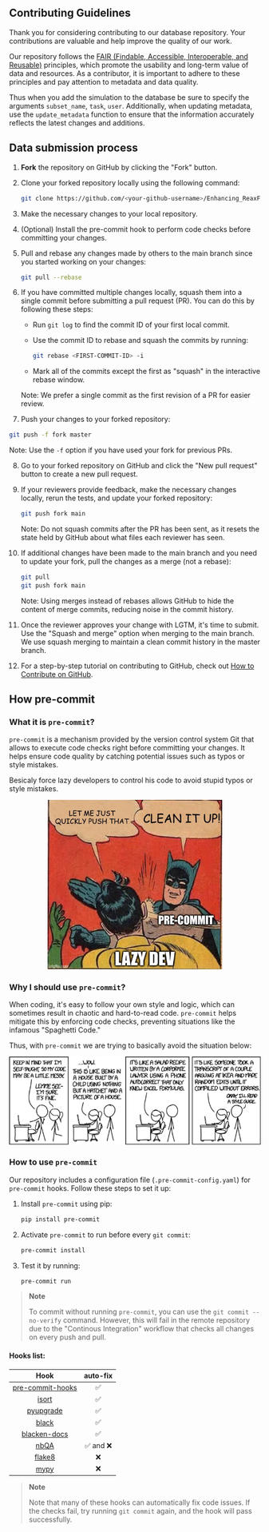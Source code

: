 ## Contributing Guidelines

Thank you for considering contributing to our database repository. Your contributions are valuable and help improve the quality of our work.

Our repository follows the [FAIR (Findable, Accessible, Interoperable, and Reusable)](https://www.nature.com/articles/sdata201618) principles, which promote the usability and long-term value of data and resources.
As a contributor, it is important to adhere to these principles and pay attention to metadata and data quality.

Thus when you add the simulation to the database be sure to specify the arguments `subset_name`, `task`, `user`.
Additionally, when updating metadata, use the `update_metadata` function to ensure that the information accurately reflects the latest changes and additions.

## Data submission process

1.  **Fork** the repository on GitHub by clicking the "Fork" button.

2.  Clone your forked repository locally using the following command:

    ```bash
    git clone https://github.com/<your-github-username>/Enhancing_ReaxFF_DFT_database.git
    ```

3.  Make the necessary changes to your local repository.

4.  (Optional) Install the pre-commit hook to perform code checks before committing your changes.

5.  Pull and rebase any changes made by others to the main branch since you started working on your changes:

    ```bash
    git pull --rebase
    ```

6.  If you have committed multiple changes locally, squash them into a single commit before submitting a pull request (PR). You can do this by following these steps:

    *   Run `git log` to find the commit ID of your first local commit.

    *   Use the commit ID to rebase and squash the commits by running:

        ```bash
        git rebase <FIRST-COMMIT-ID> -i
        ```

    *   Mark all of the commits except the first as "squash" in the interactive rebase window.

    Note: We prefer a single commit as the first revision of a PR for easier review.

7.  Push your changes to your forked repository:

```bash
git push -f fork master
```

Note: Use the `-f` option if you have used your fork for previous PRs.

8.  Go to your forked repository on GitHub and click the "New pull request" button to create a new pull request.

9.  If your reviewers provide feedback, make the necessary changes locally, rerun the tests, and update your forked repository:

    ```bash
    git push fork main
    ```

    Note: Do not squash commits after the PR has been sent, as it resets the state held by GitHub about what files each reviewer has seen.

10. If additional changes have been made to the main branch and you need to update your fork, pull the changes as a merge (not a rebase):

    ```bash
    git pull
    git push fork main
    ```

    Note: Using merges instead of rebases allows GitHub to hide the content of merge commits, reducing noise in the commit history.

11. Once the reviewer approves your change with LGTM, it's time to submit. Use the "Squash and merge" option when merging to the main branch. We use squash merging to maintain a clean commit history in the master branch.

12. For a step-by-step tutorial on contributing to GitHub, check out [How to Contribute on GitHub](https://www.dataschool.io/how-to-contribute-on-github/).

## How pre-commit

### What it is `pre-commit`?

`pre-commit` is a mechanism provided by the version control system Git that allows to execute code checks right before committing your changes.
It helps ensure code quality by catching potential issues such as typos or style mistakes.

Besicaly force lazy developers to control his code to avoid stupid
typos or style mistakes.

<p align="center">
 <img
  width="350"
  alt="Lazy developers"
  src="assets/img/fun-precommit.jpeg">
</p>

### Why I should use `pre-commit`?

When coding, it's easy to follow your own style and logic, which can sometimes result in chaotic and hard-to-read code. `pre-commit` helps mitigate this by enforcing code checks, preventing situations like the infamous "Spaghetti Code."

Thus, with `pre-commit` we are trying to basically avoid the situation below:

<p align="center">
 <img
  width="650"
  alt="Spaghetti Code"
  src="assets/img/fun-codestyle.png">
</p>

### How to use `pre-commit`

Our repository includes a configuration file (`.pre-commit-config.yaml`) for `pre-commit` hooks.
Follow these steps to set it up:

1.  Install `pre-commit` using pip:

    ```bash
    pip install pre-commit
    ```

2.  Activate `pre-commit` to run before every `git commit`:

    ```bash
    pre-commit install
    ```

3.  Test it by running:

    ```bash
    pre-commit run
    ```

> **Note**
>
> To commit without running `pre-commit`, you can use the `git commit --no-verify` command.
> However, this will fail in the remote repository due to the "Continous Integration" workflow that checks all changes on every push and pull.

#### Hooks list:

| Hook | auto-fix |
| :---: | :---: |
| [pre-commit-hooks](https://github.com/pre-commit/pre-commit-hooks) | ✅ |
| [isort](https://github.com/timothycrosley/isort) | ✅ |
| [pyupgrade](https://github.com/asottile/pyupgrade) | ✅ |
| [black](https://github.com/psf/black) | ✅ |
| [blacken-docs](https://github.com/asottile/blacken-docs) | ✅ |
| [nbQA](https://github.com/nbQA-dev/nbQA) | ✅ and ❌ |
| [flake8](https://github.com/PyCQA/flake8) | ❌ |
| [mypy](https://github.com/pre-commit/mirrors-mypy) | ❌ |

> **Note**
>
> Note that many of these hooks can automatically fix code issues. If the checks fail, try running `git commit` again, and the hook will pass successfully.
